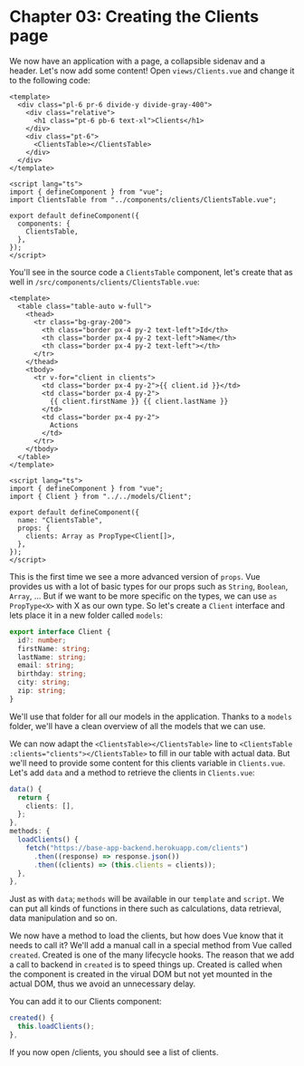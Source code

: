 # Chapter 03: Creating the Clients page

We now have an application with a page, a collapsible sidenav and a header.
Let's now add some content!
Open `views/Clients.vue` and change it to the following code:

```vue
<template>
  <div class="pl-6 pr-6 divide-y divide-gray-400">
    <div class="relative">
      <h1 class="pt-6 pb-6 text-xl">Clients</h1>
    </div>
    <div class="pt-6">
      <ClientsTable></ClientsTable>
    </div>
  </div>
</template>

<script lang="ts">
import { defineComponent } from "vue";
import ClientsTable from "../components/clients/ClientsTable.vue";

export default defineComponent({
  components: {
    ClientsTable,
  },
});
</script>
```

You'll see in the source code a `ClientsTable` component, let's create that as well in `/src/components/clients/ClientsTable.vue`:

```vue
<template>
  <table class="table-auto w-full">
    <thead>
      <tr class="bg-gray-200">
        <th class="border px-4 py-2 text-left">Id</th>
        <th class="border px-4 py-2 text-left">Name</th>
        <th class="border px-4 py-2 text-left"></th>
      </tr>
    </thead>
    <tbody>
      <tr v-for="client in clients">
        <td class="border px-4 py-2">{{ client.id }}</td>
        <td class="border px-4 py-2">
          {{ client.firstName }} {{ client.lastName }}
        </td>
        <td class="border px-4 py-2">
          Actions
        </td>
      </tr>
    </tbody>
  </table>
</template>

<script lang="ts">
import { defineComponent } from "vue";
import { Client } from "../../models/Client";

export default defineComponent({
  name: "ClientsTable",
  props: {
    clients: Array as PropType<Client[]>,
  },
});
</script>
```

This is the first time we see a more advanced version of `props`.
Vue provides us with a lot of basic types for our props such as `String`, `Boolean`, `Array`, ...
But if we want to be more specific on the types, we can use `as PropType<X>` with X as our own type.
So let's create a `Client` interface and lets place it in a new folder called `models`:

```ts
export interface Client {
  id?: number;
  firstName: string;
  lastName: string;
  email: string;
  birthday: string;
  city: string;
  zip: string;
}
```

We'll use that folder for all our models in the application.
Thanks to a `models` folder, we'll have a clean overview of all the models that we can use.

We can now adapt the `<ClientsTable></ClientsTable>` line to `<ClientsTable :clients="clients"></ClientsTable>` to fill in our table with actual data.
But we'll need to provide some content for this clients variable in `Clients.vue`.
Let's add `data` and a method to retrieve the clients in `Clients.vue`:

```ts
data() {
  return {
    clients: [],
  };
},
methods: {
  loadClients() {
    fetch("https://base-app-backend.herokuapp.com/clients")
      .then((response) => response.json())
      .then((clients) => (this.clients = clients));
  },
},
```

Just as with `data`; `methods` will be available in our `template` and `script`.
We can put all kinds of functions in there such as calculations, data retrieval, data manipulation and so on.

We now have a method to load the clients, but how does Vue know that it needs to call it?
We'll add a manual call in a special method from Vue called `created`.
Created is one of the many lifecycle hooks.
The reason that we add a call to backend in `created` is to speed things up.
Created is called when the component is created in the virual DOM but not yet mounted in the actual DOM, thus we avoid an unnecessary delay.

You can add it to our Clients component:

```ts
created() {
  this.loadClients();
},
```

If you now open /clients, you should see a list of clients.

